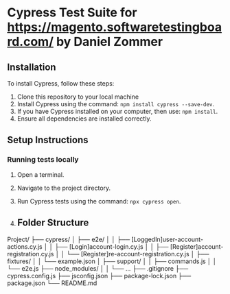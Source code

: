 # Cypress Test Suite for https://magento.softwaretestingboard.com/ by Daniel Zommer

## Installation
To install Cypress, follow these steps:
1. Clone this repository to your local machine 
2. Install Cypress using the command: `npm install cypress --save-dev`.
3. If you have Cypress installed on your computer, then use: `npm install`.
4. Ensure all dependencies are installed correctly.

## Setup Instructions
### Running tests locally
1. Open a terminal.
2. Navigate to the project directory.
3. Run Cypress tests using the command: `npx cypress open`.

4. ## Folder Structure
Project/
├── cypress/
│ ├── e2e/
│ │ ├── [LoggedIn]user-account-actions.cy.js
│ │ ├── [Login]account-login.cy.js
│ │ ├── [Register]account-registration.cy.js
│ │ └── [Register]re-account-registration.cy.js
│ ├── fixtures/
│ │ └── example.json
│ ├── support/
│ │ ├── commands.js
│ │ └── e2e.js
├── node_modules/
│ │ └── ...
├── .gitignore
├── cypress.config.js
├── jsconfig.json
├── package-lock.json
├── package.json
└── README.md

